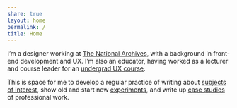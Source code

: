```yaml
---
share: true
layout: home
permalink: /
title: Home
---
```


I’m a designer working at [The National Archives](), with a background in front-end development and UX. I’m also an educator, having worked as a lecturer and course leader for an [undergrad UX course](). 

This is space for me to develop a regular practice of writing about [subjects of interest](), show old and start new [experiments](), and write up [case studies]() of professional work.
